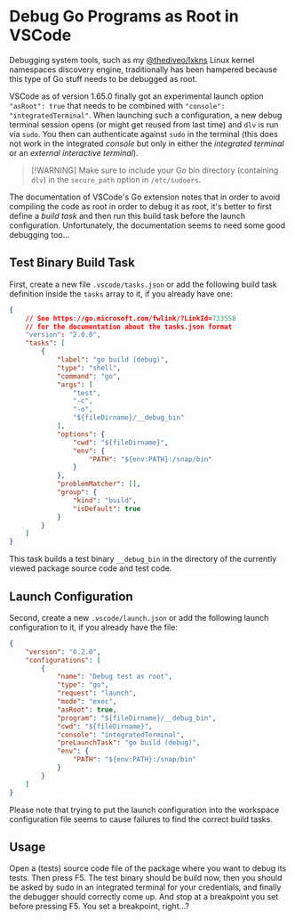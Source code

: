 # Debug Go Programs as Root in VSCode

Debugging system tools, such as my
[@thediveo/lxkns](https://github.com/thediveo/lxkns) Linux kernel namespaces
discovery engine, traditionally has been hampered because this type of Go stuff
needs to be debugged as root.

VSCode as of version 1.65.0 finally got an experimental launch option `"asRoot":
true` that needs to be combined with `"console": "integratedTerminal"`. When
launching such a configuration, a new debug terminal session opens (or might get
reused from last time) and `dlv` is run via `sudo`. You then can authenticate
against `sudo` in the terminal (this does not work in the integrated _console_
but only in either the _integrated terminal_ or an _external interactive
terminal_).

> [!WARNING] Make sure to include your Go bin directory (containing `dlv`) in
> the `secure_path` option in `/etc/sudoers`.

The documentation of VSCode's Go extension notes that in order to avoid
compiling the code as root in order to debug it as root, it's better to first
define a _build task_ and then run this build task before the launch
configuration. Unfortunately, the documentation seems to need some good
debugging too...

## Test Binary Build Task

First, create a new file `.vscode/tasks.json` or add the following build task
definition inside the `tasks` array to it, if you already have one:

```json
{
    // See https://go.microsoft.com/fwlink/?LinkId=733558
    // for the documentation about the tasks.json format
    "version": "2.0.0",
    "tasks": [
        {
            "label": "go build (debug)",
            "type": "shell",
            "command": "go",
            "args": [
                "test",
                "-c",
                "-o",
                "${fileDirname}/__debug_bin"
            ],
            "options": {
                "cwd": "${fileDirname}",
                "env": {
                    "PATH": "${env:PATH}:/snap/bin"
                }
            },
            "problemMatcher": [],
            "group": {
                "kind": "build",
                "isDefault": true
            }
        }
    ]
}
```

This task builds a test binary `__debug_bin` in the directory of the currently
viewed package source code and test code.

## Launch Configuration

Second, create a new `.vscode/launch.json` or add the following launch
configuration to it, if you already have the file:

```json
{
    "version": "0.2.0",
    "configurations": [
        {
            "name": "Debug test as root",
            "type": "go",
            "request": "launch",
            "mode": "exec",
            "asRoot": true,
            "program": "${fileDirname}/__debug_bin",
            "cwd": "${fileDirname}",
            "console": "integratedTerminal",
            "preLaunchTask": "go build (debug)",
            "env": {
                "PATH": "${env:PATH}:/snap/bin"
            }
        }
    ]
}
```

Please note that trying to put the launch configuration into the workspace
configuration file seems to cause failures to find the correct build tasks.

## Usage

Open a (tests) source code file of the package where you want to debug its
tests. Then press F5. The test binary should be build now, then you should be
asked by sudo in an integrated terminal for your credentials, and finally the
debugger should correctly come up. And stop at a breakpoint you set before
pressing F5. You set a breakpoint, right...?
